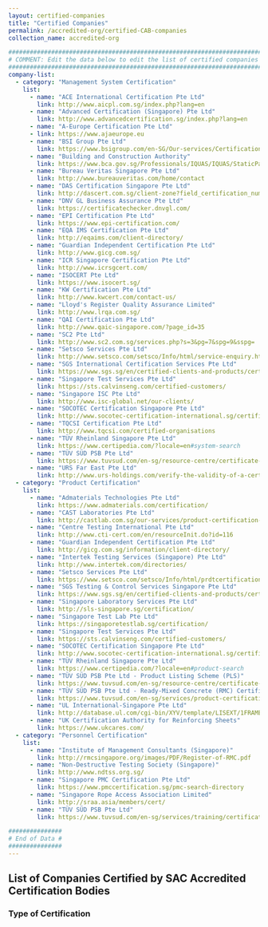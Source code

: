 ```yaml
---
layout: certified-companies
title: "Certified Companies"
permalink: /accredited-org/certified-CAB-companies
collection_name: accredited-org

######################################################################################
# COMMENT: Edit the data below to edit the list of certified companies for this page #
######################################################################################
company-list:
  - category: "Management System Certification"
    list:  
      - name: "ACE International Certification Pte Ltd"
        link: http://www.aicpl.com.sg/index.php?lang=en
      - name: "Advanced Certification (Singapore) Pte Ltd"
        link: http://www.advancedcertification.sg/index.php?lang=en
      - name: "A-Europe Certification Pte Ltd"
      - link: https://www.ajaeurope.eu
      - name: "BSI Group Pte Ltd"
        link: https://www.bsigroup.com/en-SG/Our-services/Certification/Certificate-and-Client-Directory-search/
      - name: "Building and Construction Authority"
        link: https://www.bca.gov.sg/Professionals/IQUAS/IQUAS/StaticPages/iso_company.aspx?menuID=7
      - name: "Bureau Veritas Singapore Pte Ltd"
        link: http://www.bureauveritas.com/home/contact   
      - name: "DAS Certification Singapore Pte Ltd"
        link: http://dascert.com.sg/client-zone?field_certification_number_value=&field_standard_value=All  
      - name: "DNV GL Business Assurance Pte Ltd"
        link: https://certificatechecker.dnvgl.com/  
      - name: "EPI Certification Pte Ltd"
        link: https://www.epi-certification.com/    
      - name: "EQA IMS Certification Pte Ltd"
        link: http://eqaims.com/client-directory/ 
      - name: "Guardian Independent Certification Pte Ltd"
        link: http://www.gicg.com.sg/ 
      - name: "ICR Singapore Certification Pte Ltd"
        link: http://www.icrsgcert.com/ 
      - name: "ISOCERT Pte Ltd"
        link: https://www.isocert.sg/ 
      - name: "KW Certification Pte Ltd"
        link: http://www.kwcert.com/contact-us/   
      - name: "Lloyd's Register Quality Assurance Limited"
        link: http://www.lrqa.com.sg/
      - name: "QAI Certification Pte Ltd"
        link: http://www.qaic-singapore.com/?page_id=35
      - name: "SC2 Pte Ltd"
        link: http://www.sc2.com.sg/services.php?s=3&pg=7&spg=9&sspg=
      - name: "Setsco Services Pte Ltd"
        link: http://www.setsco.com/setsco/Info/html/service-enquiry.html
      - name: "SGS International Certification Services Pte Ltd"
        link: https://www.sgs.sg/en/certified-clients-and-products/certified-client-directory
      - name: "Singapore Test Services Pte Ltd"
        link: https://sts.calvinseng.com/certified-customers/
      - name: "Singapore ISC Pte Ltd"
        link: http://www.isc-global.net/our-clients/
      - name: "SOCOTEC Certification Singapore Pte Ltd"
        link: http://www.socotec-certification-international.sg/certification/certified-companies  
      - name: "TQCSI Certification Pte Ltd"
        link: http://www.tqcsi.com/certified-organisations
      - name: "TÜV Rheinland Singapore Pte Ltd"
        link: https://www.certipedia.com/?locale=en#system-search
      - name: "TÜV SÜD PSB Pte Ltd"
        link: https://www.tuvsud.com/en-sg/resource-centre/certificate-finder/directory-of-management-system-certified-companies
      - name: "URS Far East Pte Ltd"
        link: http://www.urs-holdings.com/verify-the-validity-of-a-certificate
  - category: "Product Certification"
    list:
      - name: "Admaterials Technologies Pte Ltd"
        link: https://www.admaterials.com/certification/
      - name: "CAST Laboratories Pte Ltd"
        link: http://castlab.com.sg/our-services/product-certification-body-for-ready-mixed-concrete/
      - name: "Centre Testing International Pte Ltd"
        link: http://www.cti-cert.com/en/resourceInit.do?id=116
      - name: "Guardian Independent Certification Pte Ltd"
        link: http://gicg.com.sg/information/client-directory/
      - name: "Intertek Testing Services (Singapore) Pte Ltd"
        link: http://www.intertek.com/directories/
      - name: "Setsco Services Pte Ltd"
        link: https://www.setsco.com/setsco/Info/html/prdtcertification.html
      - name: "SGS Testing & Control Services Singapore Pte Ltd"
        link: https://www.sgs.sg/en/certified-clients-and-products/certified-client-directory
      - name: "Singapore Laboratory Services Pte Ltd"
        link: http://sls-singapore.sg/certification/
      - name: "Singapore Test Lab Pte Ltd"
        link: https://singaporetestlab.sg/certification/
      - name: "Singapore Test Services Pte Ltd"
        link: https://sts.calvinseng.com/certified-customers/
      - name: "SOCOTEC Certification Singapore Pte Ltd"
        link: http://www.socotec-certification-international.sg/certification/product-certification  
      - name: "TÜV Rheinland Singapore Pte Ltd"
        link: https://www.certipedia.com/?locale=en#product-search
      - name: "TÜV SÜD PSB Pte Ltd - Product Listing Scheme (PLS)"
        link: https://www.tuvsud.com/en-sg/resource-centre/certificate-finder/product-listing-scheme
      - name: "TÜV SÜD PSB Pte Ltd - Ready-Mixed Concrete (RMC) Certification Scheme"
        link: https://www.tuvsud.com/en-sg/services/product-certification/ready-mixed-concrete-certification-scheme
      - name: "UL International-Singapore Pte Ltd"
        link: http://database.ul.com/cgi-bin/XYV/template/LISEXT/1FRAME/index.html      
      - name: "UK Certification Authority for Reinforcing Sheets"
        link: https://www.ukcares.com/    
  - category: "Personnel Certification"
    list:
      - name: "Institute of Management Consultants (Singapore)"
        link: http://rmcsingapore.org/images/PDF/Register-of-RMC.pdf
      - name: "Non-Destructive Testing Society (Singapore)"
        link: http://www.ndtss.org.sg/
      - name: "Singapore PMC Certification Pte Ltd"
        link: https://www.pmccertification.sg/pmc-search-directory
      - name: "Singapore Rope Access Association Limited"
        link: http://sraa.asia/members/cert/
      - name: "TÜV SÜD PSB Pte Ltd"
        link: https://www.tuvsud.com/en-sg/services/training/certification-of-persons/singapore-certified-management-consultants

###############
# End of Data #
###############
---
```


<!-- COMMENT: content of page starts here -->
## List of Companies Certified by SAC Accredited Certification Bodies

### Type of Certification

<!-- COMMENT: html code for accordion displaying the list of certified companies is in '_layouts/certified-companies.html' -->
